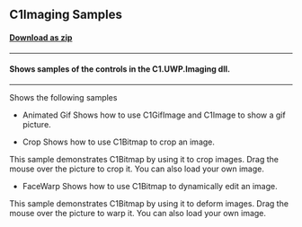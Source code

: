 ## C1Imaging Samples
#### [Download as zip](https://downgit.github.io/#/home?url=https://github.com/GrapeCity/ComponentOne-UWP-Samples/tree/master/C1.UWP.Imaging/CS/ImagingSamples)
____
#### Shows samples of the controls in the C1.UWP.Imaging dll.
____
Shows the following samples

* Animated Gif
Shows how to use C1GifImage and C1Image to show a gif picture.


* Crop
Shows how to use C1Bitmap to crop an image.

This sample demonstrates C1Bitmap by using it to crop images.
Drag the mouse over the picture to crop it. You can also load your 
own image.


* FaceWarp
Shows how to use C1Bitmap to dynamically edit an image.

This sample demonstrates C1Bitmap by using it to deform images.
Drag the mouse over the picture to warp it. You can also load your 
own image.


